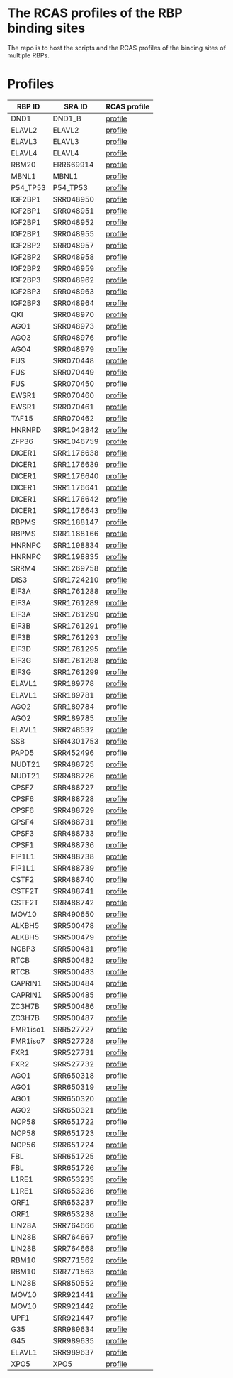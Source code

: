 # The RCAS profiles of the RBP binding sites

The repo is to host the scripts and the RCAS profiles of
the binding sites of multiple RBPs.

# Profiles

RBP ID | SRA ID | RCAS profile
--- | --- | ---
DND1 | DND1_B | [profile](https://bimsbstatic.mdc-berlin.de/akalin/RCAS/DND1_B.clusters.bed.RCAS.report.html)
ELAVL2 | ELAVL2 | [profile](https://bimsbstatic.mdc-berlin.de/akalin/RCAS/ELAVL2.clusters.bed.RCAS.report.html)
ELAVL3 | ELAVL3 | [profile](https://bimsbstatic.mdc-berlin.de/akalin/RCAS/ELAVL3.clusters.bed.RCAS.report.html)
ELAVL4 | ELAVL4 | [profile](https://bimsbstatic.mdc-berlin.de/akalin/RCAS/ELAVL4.clusters.bed.RCAS.report.html)
RBM20 | ERR669914 | [profile](https://bimsbstatic.mdc-berlin.de/akalin/RCAS/ERR669914.clusters.bed.RCAS.report.html)
MBNL1 | MBNL1 | [profile](https://bimsbstatic.mdc-berlin.de/akalin/RCAS/MBNL1.clusters.bed.RCAS.report.html)
P54_TP53 | P54_TP53 | [profile](https://bimsbstatic.mdc-berlin.de/akalin/RCAS/P54_TP53.clusters.bed.RCAS.report.html)
IGF2BP1 | SRR048950 | [profile](https://bimsbstatic.mdc-berlin.de/akalin/RCAS/SRR048950.clusters.bed.RCAS.report.html)
IGF2BP1 | SRR048951 | [profile](https://bimsbstatic.mdc-berlin.de/akalin/RCAS/SRR048951.clusters.bed.RCAS.report.html)
IGF2BP1 | SRR048952 | [profile](https://bimsbstatic.mdc-berlin.de/akalin/RCAS/SRR048952.clusters.bed.RCAS.report.html)
IGF2BP1 | SRR048955 | [profile](https://bimsbstatic.mdc-berlin.de/akalin/RCAS/SRR048955.clusters.bed.RCAS.report.html)
IGF2BP2 | SRR048957 | [profile](https://bimsbstatic.mdc-berlin.de/akalin/RCAS/SRR048957.clusters.bed.RCAS.report.html)
IGF2BP2 | SRR048958 | [profile](https://bimsbstatic.mdc-berlin.de/akalin/RCAS/SRR048958.clusters.bed.RCAS.report.html)
IGF2BP2 | SRR048959 | [profile](https://bimsbstatic.mdc-berlin.de/akalin/RCAS/SRR048959.clusters.bed.RCAS.report.html)
IGF2BP3 | SRR048962 | [profile](https://bimsbstatic.mdc-berlin.de/akalin/RCAS/SRR048962.clusters.bed.RCAS.report.html)
IGF2BP3 | SRR048963 | [profile](https://bimsbstatic.mdc-berlin.de/akalin/RCAS/SRR048963.clusters.bed.RCAS.report.html)
IGF2BP3 | SRR048964 | [profile](https://bimsbstatic.mdc-berlin.de/akalin/RCAS/SRR048964.clusters.bed.RCAS.report.html)
QKI | SRR048970 | [profile](https://bimsbstatic.mdc-berlin.de/akalin/RCAS/SRR048970.clusters.bed.RCAS.report.html)
AGO1 | SRR048973 | [profile](https://bimsbstatic.mdc-berlin.de/akalin/RCAS/SRR048973.clusters.bed.RCAS.report.html)
AGO3 | SRR048976 | [profile](https://bimsbstatic.mdc-berlin.de/akalin/RCAS/SRR048976.clusters.bed.RCAS.report.html)
AGO4 | SRR048979 | [profile](https://bimsbstatic.mdc-berlin.de/akalin/RCAS/SRR048979.clusters.bed.RCAS.report.html)
FUS | SRR070448 | [profile](https://bimsbstatic.mdc-berlin.de/akalin/RCAS/SRR070448.clusters.bed.RCAS.report.html)
FUS | SRR070449 | [profile](https://bimsbstatic.mdc-berlin.de/akalin/RCAS/SRR070449.clusters.bed.RCAS.report.html)
FUS | SRR070450 | [profile](https://bimsbstatic.mdc-berlin.de/akalin/RCAS/SRR070450.clusters.bed.RCAS.report.html)
EWSR1 | SRR070460 | [profile](https://bimsbstatic.mdc-berlin.de/akalin/RCAS/SRR070460.clusters.bed.RCAS.report.html)
EWSR1 | SRR070461 | [profile](https://bimsbstatic.mdc-berlin.de/akalin/RCAS/SRR070461.clusters.bed.RCAS.report.html)
TAF15 | SRR070462 | [profile](https://bimsbstatic.mdc-berlin.de/akalin/RCAS/SRR070462.clusters.bed.RCAS.report.html)
HNRNPD | SRR1042842 | [profile](https://bimsbstatic.mdc-berlin.de/akalin/RCAS/SRR1042842.clusters.bed.RCAS.report.html)
ZFP36 | SRR1046759 | [profile](https://bimsbstatic.mdc-berlin.de/akalin/RCAS/SRR1046759.clusters.bed.RCAS.report.html)
DICER1 | SRR1176638 | [profile](https://bimsbstatic.mdc-berlin.de/akalin/RCAS/SRR1176638.clusters.bed.RCAS.report.html)
DICER1 | SRR1176639 | [profile](https://bimsbstatic.mdc-berlin.de/akalin/RCAS/SRR1176639.clusters.bed.RCAS.report.html)
DICER1 | SRR1176640 | [profile](https://bimsbstatic.mdc-berlin.de/akalin/RCAS/SRR1176640.clusters.bed.RCAS.report.html)
DICER1 | SRR1176641 | [profile](https://bimsbstatic.mdc-berlin.de/akalin/RCAS/SRR1176641.clusters.bed.RCAS.report.html)
DICER1 | SRR1176642 | [profile](https://bimsbstatic.mdc-berlin.de/akalin/RCAS/SRR1176642.clusters.bed.RCAS.report.html)
DICER1 | SRR1176643 | [profile](https://bimsbstatic.mdc-berlin.de/akalin/RCAS/SRR1176643.clusters.bed.RCAS.report.html)
RBPMS | SRR1188147 | [profile](https://bimsbstatic.mdc-berlin.de/akalin/RCAS/SRR1188147.clusters.bed.RCAS.report.html)
RBPMS | SRR1188166 | [profile](https://bimsbstatic.mdc-berlin.de/akalin/RCAS/SRR1188166.clusters.bed.RCAS.report.html)
HNRNPC | SRR1198834 | [profile](https://bimsbstatic.mdc-berlin.de/akalin/RCAS/SRR1198834.clusters.bed.RCAS.report.html)
HNRNPC | SRR1198835 | [profile](https://bimsbstatic.mdc-berlin.de/akalin/RCAS/SRR1198835.clusters.bed.RCAS.report.html)
SRRM4 | SRR1269758 | [profile](https://bimsbstatic.mdc-berlin.de/akalin/RCAS/SRR1269758.clusters.bed.RCAS.report.html)
DIS3 | SRR1724210 | [profile](https://bimsbstatic.mdc-berlin.de/akalin/RCAS/SRR1724210.clusters.bed.RCAS.report.html)
EIF3A | SRR1761288 | [profile](https://bimsbstatic.mdc-berlin.de/akalin/RCAS/SRR1761288.clusters.bed.RCAS.report.html)
EIF3A | SRR1761289 | [profile](https://bimsbstatic.mdc-berlin.de/akalin/RCAS/SRR1761289.clusters.bed.RCAS.report.html)
EIF3A | SRR1761290 | [profile](https://bimsbstatic.mdc-berlin.de/akalin/RCAS/SRR1761290.clusters.bed.RCAS.report.html)
EIF3B | SRR1761291 | [profile](https://bimsbstatic.mdc-berlin.de/akalin/RCAS/SRR1761291.clusters.bed.RCAS.report.html)
EIF3B | SRR1761293 | [profile](https://bimsbstatic.mdc-berlin.de/akalin/RCAS/SRR1761293.clusters.bed.RCAS.report.html)
EIF3D | SRR1761295 | [profile](https://bimsbstatic.mdc-berlin.de/akalin/RCAS/SRR1761295.clusters.bed.RCAS.report.html)
EIF3G | SRR1761298 | [profile](https://bimsbstatic.mdc-berlin.de/akalin/RCAS/SRR1761298.clusters.bed.RCAS.report.html)
EIF3G | SRR1761299 | [profile](https://bimsbstatic.mdc-berlin.de/akalin/RCAS/SRR1761299.clusters.bed.RCAS.report.html)
ELAVL1 | SRR189778 | [profile](https://bimsbstatic.mdc-berlin.de/akalin/RCAS/SRR189778.clusters.bed.RCAS.report.html)
ELAVL1 | SRR189781 | [profile](https://bimsbstatic.mdc-berlin.de/akalin/RCAS/SRR189781.clusters.bed.RCAS.report.html)
AGO2 | SRR189784 | [profile](https://bimsbstatic.mdc-berlin.de/akalin/RCAS/SRR189784.clusters.bed.RCAS.report.html)
AGO2 | SRR189785 | [profile](https://bimsbstatic.mdc-berlin.de/akalin/RCAS/SRR189785.clusters.bed.RCAS.report.html)
ELAVL1 | SRR248532 | [profile](https://bimsbstatic.mdc-berlin.de/akalin/RCAS/SRR248532.clusters.bed.RCAS.report.html)
SSB | SRR4301753 | [profile](https://bimsbstatic.mdc-berlin.de/akalin/RCAS/SRR4301753.clusters.bed.RCAS.report.html)
PAPD5 | SRR452496 | [profile](https://bimsbstatic.mdc-berlin.de/akalin/RCAS/SRR452496.clusters.bed.RCAS.report.html)
NUDT21 | SRR488725 | [profile](https://bimsbstatic.mdc-berlin.de/akalin/RCAS/SRR488725.clusters.bed.RCAS.report.html)
NUDT21 | SRR488726 | [profile](https://bimsbstatic.mdc-berlin.de/akalin/RCAS/SRR488726.clusters.bed.RCAS.report.html)
CPSF7 | SRR488727 | [profile](https://bimsbstatic.mdc-berlin.de/akalin/RCAS/SRR488727.clusters.bed.RCAS.report.html)
CPSF6 | SRR488728 | [profile](https://bimsbstatic.mdc-berlin.de/akalin/RCAS/SRR488728.clusters.bed.RCAS.report.html)
CPSF6 | SRR488729 | [profile](https://bimsbstatic.mdc-berlin.de/akalin/RCAS/SRR488729.clusters.bed.RCAS.report.html)
CPSF4 | SRR488731 | [profile](https://bimsbstatic.mdc-berlin.de/akalin/RCAS/SRR488731.clusters.bed.RCAS.report.html)
CPSF3 | SRR488733 | [profile](https://bimsbstatic.mdc-berlin.de/akalin/RCAS/SRR488733.clusters.bed.RCAS.report.html)
CPSF1 | SRR488736 | [profile](https://bimsbstatic.mdc-berlin.de/akalin/RCAS/SRR488736.clusters.bed.RCAS.report.html)
FIP1L1 | SRR488738 | [profile](https://bimsbstatic.mdc-berlin.de/akalin/RCAS/SRR488738.clusters.bed.RCAS.report.html)
FIP1L1 | SRR488739 | [profile](https://bimsbstatic.mdc-berlin.de/akalin/RCAS/SRR488739.clusters.bed.RCAS.report.html)
CSTF2 | SRR488740 | [profile](https://bimsbstatic.mdc-berlin.de/akalin/RCAS/SRR488740.clusters.bed.RCAS.report.html)
CSTF2T | SRR488741 | [profile](https://bimsbstatic.mdc-berlin.de/akalin/RCAS/SRR488741.clusters.bed.RCAS.report.html)
CSTF2T | SRR488742 | [profile](https://bimsbstatic.mdc-berlin.de/akalin/RCAS/SRR488742.clusters.bed.RCAS.report.html)
MOV10 | SRR490650 | [profile](https://bimsbstatic.mdc-berlin.de/akalin/RCAS/SRR490650.clusters.bed.RCAS.report.html)
ALKBH5 | SRR500478 | [profile](https://bimsbstatic.mdc-berlin.de/akalin/RCAS/SRR500478.clusters.bed.RCAS.report.html)
ALKBH5 | SRR500479 | [profile](https://bimsbstatic.mdc-berlin.de/akalin/RCAS/SRR500479.clusters.bed.RCAS.report.html)
NCBP3 | SRR500481 | [profile](https://bimsbstatic.mdc-berlin.de/akalin/RCAS/SRR500481.clusters.bed.RCAS.report.html)
RTCB | SRR500482 | [profile](https://bimsbstatic.mdc-berlin.de/akalin/RCAS/SRR500482.clusters.bed.RCAS.report.html)
RTCB | SRR500483 | [profile](https://bimsbstatic.mdc-berlin.de/akalin/RCAS/SRR500483.clusters.bed.RCAS.report.html)
CAPRIN1 | SRR500484 | [profile](https://bimsbstatic.mdc-berlin.de/akalin/RCAS/SRR500484.clusters.bed.RCAS.report.html)
CAPRIN1 | SRR500485 | [profile](https://bimsbstatic.mdc-berlin.de/akalin/RCAS/SRR500485.clusters.bed.RCAS.report.html)
ZC3H7B | SRR500486 | [profile](https://bimsbstatic.mdc-berlin.de/akalin/RCAS/SRR500486.clusters.bed.RCAS.report.html)
ZC3H7B | SRR500487 | [profile](https://bimsbstatic.mdc-berlin.de/akalin/RCAS/SRR500487.clusters.bed.RCAS.report.html)
FMR1iso1 | SRR527727 | [profile](https://bimsbstatic.mdc-berlin.de/akalin/RCAS/SRR527727.clusters.bed.RCAS.report.html)
FMR1iso7 | SRR527728 | [profile](https://bimsbstatic.mdc-berlin.de/akalin/RCAS/SRR527728.clusters.bed.RCAS.report.html)
FXR1 | SRR527731 | [profile](https://bimsbstatic.mdc-berlin.de/akalin/RCAS/SRR527731.clusters.bed.RCAS.report.html)
FXR2 | SRR527732 | [profile](https://bimsbstatic.mdc-berlin.de/akalin/RCAS/SRR527732.clusters.bed.RCAS.report.html)
AGO1 | SRR650318 | [profile](https://bimsbstatic.mdc-berlin.de/akalin/RCAS/SRR650318.clusters.bed.RCAS.report.html)
AGO1 | SRR650319 | [profile](https://bimsbstatic.mdc-berlin.de/akalin/RCAS/SRR650319.clusters.bed.RCAS.report.html)
AGO1 | SRR650320 | [profile](https://bimsbstatic.mdc-berlin.de/akalin/RCAS/SRR650320.clusters.bed.RCAS.report.html)
AGO2 | SRR650321 | [profile](https://bimsbstatic.mdc-berlin.de/akalin/RCAS/SRR650321.clusters.bed.RCAS.report.html)
NOP58 | SRR651722 | [profile](https://bimsbstatic.mdc-berlin.de/akalin/RCAS/SRR651722.clusters.bed.RCAS.report.html)
NOP58 | SRR651723 | [profile](https://bimsbstatic.mdc-berlin.de/akalin/RCAS/SRR651723.clusters.bed.RCAS.report.html)
NOP56 | SRR651724 | [profile](https://bimsbstatic.mdc-berlin.de/akalin/RCAS/SRR651724.clusters.bed.RCAS.report.html)
FBL | SRR651725 | [profile](https://bimsbstatic.mdc-berlin.de/akalin/RCAS/SRR651725.clusters.bed.RCAS.report.html)
FBL | SRR651726 | [profile](https://bimsbstatic.mdc-berlin.de/akalin/RCAS/SRR651726.clusters.bed.RCAS.report.html)
L1RE1 | SRR653235 | [profile](https://bimsbstatic.mdc-berlin.de/akalin/RCAS/SRR653235.clusters.bed.RCAS.report.html)
L1RE1 | SRR653236 | [profile](https://bimsbstatic.mdc-berlin.de/akalin/RCAS/SRR653236.clusters.bed.RCAS.report.html)
ORF1 | SRR653237 | [profile](https://bimsbstatic.mdc-berlin.de/akalin/RCAS/SRR653237.clusters.bed.RCAS.report.html)
ORF1 | SRR653238 | [profile](https://bimsbstatic.mdc-berlin.de/akalin/RCAS/SRR653238.clusters.bed.RCAS.report.html)
LIN28A | SRR764666 | [profile](https://bimsbstatic.mdc-berlin.de/akalin/RCAS/SRR764666.clusters.bed.RCAS.report.html)
LIN28B | SRR764667 | [profile](https://bimsbstatic.mdc-berlin.de/akalin/RCAS/SRR764667.clusters.bed.RCAS.report.html)
LIN28B | SRR764668 | [profile](https://bimsbstatic.mdc-berlin.de/akalin/RCAS/SRR764668.clusters.bed.RCAS.report.html)
RBM10 | SRR771562 | [profile](https://bimsbstatic.mdc-berlin.de/akalin/RCAS/SRR771562.clusters.bed.RCAS.report.html)
RBM10 | SRR771563 | [profile](https://bimsbstatic.mdc-berlin.de/akalin/RCAS/SRR771563.clusters.bed.RCAS.report.html)
LIN28B | SRR850552 | [profile](https://bimsbstatic.mdc-berlin.de/akalin/RCAS/SRR850552.clusters.bed.RCAS.report.html)
MOV10 | SRR921441 | [profile](https://bimsbstatic.mdc-berlin.de/akalin/RCAS/SRR921441.clusters.bed.RCAS.report.html)
MOV10 | SRR921442 | [profile](https://bimsbstatic.mdc-berlin.de/akalin/RCAS/SRR921442.clusters.bed.RCAS.report.html)
UPF1 | SRR921447 | [profile](https://bimsbstatic.mdc-berlin.de/akalin/RCAS/SRR921447.clusters.bed.RCAS.report.html)
G35 | SRR989634 | [profile](https://bimsbstatic.mdc-berlin.de/akalin/RCAS/SRR989634.clusters.bed.RCAS.report.html)
G45 | SRR989635 | [profile](https://bimsbstatic.mdc-berlin.de/akalin/RCAS/SRR989635.clusters.bed.RCAS.report.html)
ELAVL1 | SRR989637 | [profile](https://bimsbstatic.mdc-berlin.de/akalin/RCAS/SRR989637.clusters.bed.RCAS.report.html)
XPO5 | XPO5 | [profile](https://bimsbstatic.mdc-berlin.de/akalin/RCAS/XPO5.clusters.bed.RCAS.report.html)
